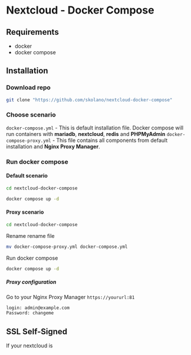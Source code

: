# Nextcloud - Docker Compose

## Requirements
- docker
- docker compose

## Installation

###  Download repo
```bash
git clone "https://github.com/skolano/nextcloud-docker-compose"
```

### Choose  scenario
`docker-compose.yml` - This is default installation file. Docker compose will run containers with **mariadb**, **nextcloud**,  **redis** and **PHPMyAdmin**
`docker-compose-proxy.yml` - This file contains all components from default installation and **Nginx Proxy Manager**.

### Run docker compose
#### Default scenario 
```bash
cd nextcloud-docker-compose
```

```bash
docker compose up -d
```

#### Proxy scenario
```bash
cd nextcloud-docker-compose
```

Rename rename file
```bash
mv docker-compose-proxy.yml docker-compose.yml
```

Run docker compose
```bash
docker compose up -d
```

##### Proxy configuration

Go to your Nginx Proxy Manager `https://yoururl:81`
```bash
login: admin@example.com
Password: changeme
```



## SSL Self-Signed
If your nextcloud is 